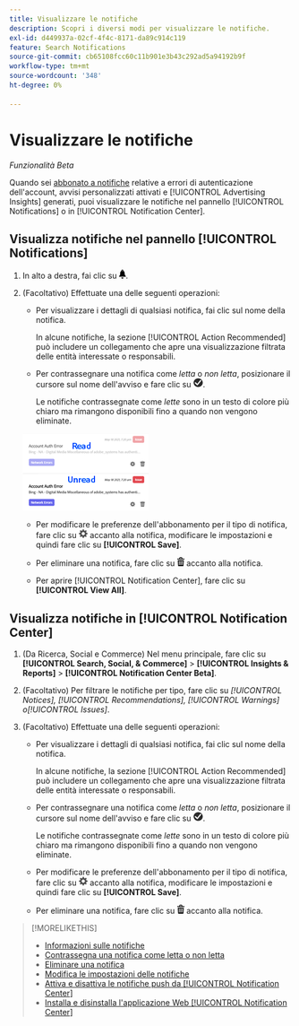 ```yaml
---
title: Visualizzare le notifiche
description: Scopri i diversi modi per visualizzare le notifiche.
exl-id: d449937a-02cf-4f4c-8171-da89c914c119
feature: Search Notifications
source-git-commit: cb65108fcc60c11b901e3b43c292ad5a94192b9f
workflow-type: tm+mt
source-wordcount: '348'
ht-degree: 0%

---
```


# Visualizzare le notifiche

*Funzionalità Beta*

Quando sei [abbonato a notifiche](notification-edit.md) relative a errori di autenticazione dell&#39;account, avvisi personalizzati attivati e [!UICONTROL Advertising Insights] generati, puoi visualizzare le notifiche nel pannello [!UICONTROL Notifications] o in [!UICONTROL Notification Center].

## Visualizza notifiche nel pannello [!UICONTROL Notifications]

1. In alto a destra, fai clic su ![Notifiche](/help/search-social-commerce/assets/notifications-panel.png "Notifiche").

1. (Facoltativo) Effettuate una delle seguenti operazioni:

   * Per visualizzare i dettagli di qualsiasi notifica, fai clic sul nome della notifica.

     In alcune notifiche, la sezione [!UICONTROL Action Recommended] può includere un collegamento che apre una visualizzazione filtrata delle entità interessate o responsabili.

   * Per contrassegnare una notifica come *letta* o *non letta*, posizionare il cursore sul nome dell&#39;avviso e fare clic su ![Segna come letta o da leggere](/help/search-social-commerce/assets/notifications-read-unread.png "Segna come letta o da leggere").

     Le notifiche contrassegnate come *lette* sono in un testo di colore più chiaro ma rimangono disponibili fino a quando non vengono eliminate.

   ![Notifiche lette e non lette](/help/search-social-commerce/assets/notifications-read-vs-unread.png "Notifiche lette e non lette")

   * Per modificare le preferenze dell&#39;abbonamento per il tipo di notifica, fare clic su ![Impostazioni](/help/search-social-commerce/assets/settings-nc.png "Impostazioni") accanto alla notifica, modificare le impostazioni e quindi fare clic su **[!UICONTROL Save]**.

   * Per eliminare una notifica, fare clic su ![Elimina](/help/search-social-commerce/assets/delete.png "Elimina") accanto alla notifica.

   * Per aprire [!UICONTROL Notification Center], fare clic su **[!UICONTROL View All]**.

## Visualizza notifiche in [!UICONTROL Notification Center]

1. (Da Ricerca, Social e Commerce) Nel menu principale, fare clic su **[!UICONTROL Search, Social, & Commerce]** > **[!UICONTROL Insights & Reports]** > **[!UICONTROL Notification Center Beta]**.

1. (Facoltativo) Per filtrare le notifiche per tipo, fare clic su *[!UICONTROL Notices], [!UICONTROL Recommendations], [!UICONTROL Warnings] o[!UICONTROL Issues]*.

1. (Facoltativo) Effettuate una delle seguenti operazioni:

   * Per visualizzare i dettagli di qualsiasi notifica, fai clic sul nome della notifica.

     In alcune notifiche, la sezione [!UICONTROL Action Recommended] può includere un collegamento che apre una visualizzazione filtrata delle entità interessate o responsabili.

   * Per contrassegnare una notifica come *letta* o *non letta*, posizionare il cursore sul nome dell&#39;avviso e fare clic su ![Segna come letta o da leggere](/help/search-social-commerce/assets/notifications-read-unread.png "Segna come letta o da leggere").

     Le notifiche contrassegnate come *lette* sono in un testo di colore più chiaro ma rimangono disponibili fino a quando non vengono eliminate.

   * Per modificare le preferenze dell&#39;abbonamento per il tipo di notifica, fare clic su ![Impostazioni](/help/search-social-commerce/assets/settings-nc.png "Impostazioni") accanto alla notifica, modificare le impostazioni e quindi fare clic su **[!UICONTROL Save]**.

   * Per eliminare una notifica, fare clic su ![Elimina](/help/search-social-commerce/assets/delete.png "Elimina") accanto alla notifica.

>[!MORELIKETHIS]
>
>* [Informazioni sulle notifiche](/help/search-social-commerce/notifications/notification-about.md)
>* [Contrassegna una notifica come letta o non letta](notification-mark-read-unread.md)
>* [Eliminare una notifica](notification-delete.md)
>* [Modifica le impostazioni delle notifiche](notification-edit.md)
>* [Attiva e disattiva le notifiche push da [!UICONTROL Notification Center]](notifications-push-enable-disable.md)
>* [Installa e disinstalla l&#39;applicazione Web [!UICONTROL Notification Center]](notification-app-install-uninstall.md)
